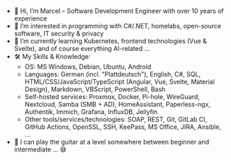 - 👋 Hi, I’m Marcel – Software Development Engineer with over 10 years of experience
- 👀 I’m interested in programming with C#/.NET, homelabs, open-source software, IT security & privacy
- 🌱 I’m currently learning Kubernetes, frontend technologies (Vue & Svelte), and of course everything AI-related ...
- 🛠️ My Skills & Knowledge:
  - OS: MS Windows, Debian, Ubuntu, Android
  - Languages: German (incl. "Plattdeutsch"), English, C#, SQL, HTML/CSS/JavaScript/TypeScript (Angular, Vue, Svelte, Material Design), Markdown, VBScript, PowerShell, Bash
  - Self-hosted services: Proxmox, Docker, Pi-hole, WireGuard, Nextcloud, Samba (SMB + AD), HomeAssistant, Paperless-ngx, Authentik, Immich, Grafana, InfluxDB, Jellyfin
  - Other tools/services/technologies: SOAP, REST, Git, GitLab CI, GitHub Actions, OpenSSL, SSH, KeePass, MS Office, JIRA, Ansible, ...
- 🎸 I can play the guitar at a level somewhere between beginner and intermediate ... 😅
